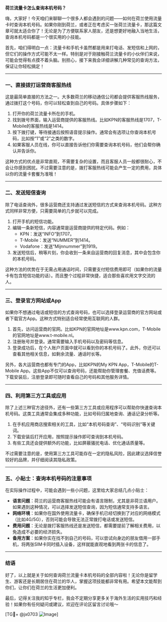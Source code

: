 **荷兰流量卡怎么查询本机号码？**

嗨，大家好！今天咱们来聊聊一个很多人都会遇到的问题——如何在荷兰使用流量卡时查询本机号码。如果你刚到荷兰，或者正在考虑买一张荷兰流量卡，那这篇文章可就太适合你了！无论是为了方便联系家人朋友，还是想更好地融入当地生活，查询本机号码都是一个很实用的小技能。

首先，咱们得明白一点：流量卡和手机卡虽然都是用来打电话、发短信和上网的，但它们的操作方式可能不太一样。特别是对于刚接触荷兰流量卡的小伙伴们来说，可能会觉得有点摸不着头脑。别担心，接下来我会详细讲解几种常见的查询方法，保证让你轻松搞定！

---

### **一、直接拨打运营商客服热线**

这是最简单直接的方法之一。大多数荷兰的移动通信公司都会提供客服热线服务，通过拨打这个号码，你可以轻松查到自己的号码。具体步骤如下：

1. 打开你的荷兰流量卡所在的手机。
2. 找到拨号界面，输入运营商提供的客服热线。比如KPN的客服热线是1707，T-Mobile的客服热线是1414。
3. 按下拨打键，等待接通后按照语音提示操作。通常会有选项让你查询本机号码，比如按“1”或“2”之类的数字。
4. 如果客服人员在线，你可以直接告诉他们你需要查询本机号码，他们会帮你确认并告诉你。

这种方式的优点是非常直观，不需要复杂的设置，而且客服人员一般都很耐心，不会让你感到困扰。不过需要注意的是，拨打客服热线可能会产生一定的费用，具体以你的流量卡套餐为准哦！

---

### **二、发送短信查询**

除了电话查询外，很多运营商还支持通过发送短信的方式来查询本机号码。这种方式同样非常方便，只需要简单的几步就可以完成。

1. 打开手机的短信功能。
2. 编辑一条新短信，内容通常是运营商提供的特定代码。例如：
   - KPN：发送“INFO”到1707。
   - T-Mobile：发送“NUMMER”到1414。
   - Vodafone：发送“Mijnnummer”到1919。
3. 发送短信后，稍等片刻，你会收到一条来自运营商的回复消息，其中会包含你的本机号码。

这种方法的优势在于无需占用通话时间，只需要支付短信费用即可（如果你的流量卡有包含短信功能的话）。而且整个过程非常快捷，适合那些喜欢用文字交流的人。

---

### **三、登录官方网站或App**

如果你不想通过电话或短信的方式查询号码，也可以选择登录运营商的官方网站或者下载官方App。这种方式特别适合经常使用互联网的人群。

1. 首先，访问运营商的官网。比如KPN的官网地址是www.kpn.com，T-Mobile的官网地址是www.t-mobile.nl。
2. 注册账号并登录。通常需要输入手机号码以及密码等信息。
3. 登录成功后，在个人账户页面中就可以看到你的本机号码了。此外，你还可以查看其他相关信息，如剩余流量、通话时长等。

另外，各大运营商也都有专门的App，比如KPN的My KPN App，T-Mobile的T-Mobile App。这些App不仅可以查询号码，还能帮助你管理套餐、充值话费等。下载安装后，注册登录即可随时查看自己的号码和其他服务详情。

---

### **四、利用第三方工具或应用**

除了上述三种官方途径外，还有一些第三方工具或应用程序可以帮助你快速查询本机号码。这类工具通常会集成多种功能，比如号码归属地查询、通话记录分析等。

1. 在手机应用商店搜索相关的工具，比如“本机号码查询”、“号码识别”等关键词。
2. 下载安装后打开应用，按照提示操作即可查询到本机号码。
3. 有些工具还会提供额外的功能，比如屏蔽骚扰电话、优化通话质量等。

不过需要注意的是，使用第三方工具可能存在一定的隐私风险，因此建议选择信誉较好的品牌，并仔细阅读其隐私政策。

---

### **五、小贴士：查询本机号码的注意事项**

在实际操作过程中，可能会遇到一些小问题，这里给大家总结几点小贴士：

- **语言问题**：荷兰的运营商客服热线可能会有语言限制，尤其是非荷兰语用户。如果遇到这种情况，可以选择发送短信查询，因为短信通常支持多语言。
- **网络环境**：如果你在国外使用流量卡，确保手机已经切换到了对应的网络模式（比如4G/5G），否则可能会导致无法正常拨打电话或发送短信。
- **费用问题**：无论是拨打客服热线还是发送短信，都需要提前了解相关费用，以免造成不必要的经济损失。
- **备用方案**：如果你实在找不到自己的号码，可以尝试向身边的朋友借用一部手机，将两张SIM卡同时插入设备，这样就能直观地看到两张卡的信息了。

---

### **结语**

好了，以上就是关于如何查询荷兰流量卡本机号码的全部内容啦！无论你是留学生、游客还是长期居住在荷兰的华人，掌握这项技能都非常有用。希望本文能帮到你们，让你们在荷兰的生活更加便利。

最后，记得关注我的知乎专栏，我会不定期分享更多关于海外生活的实用技巧和经验！如果你有任何疑问或建议，欢迎在评论区留言讨论哦～

[TG💪+ @jx0703 ![Image](https://github.com/user-attachments/assets/dbca1d08-cadb-493c-b0ec-ad6f7a83f270)]